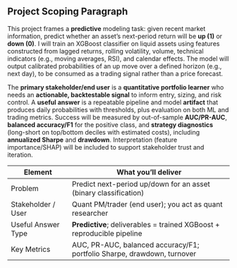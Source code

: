 ## Project Scoping Paragraph

This project frames a **predictive** modeling task: given recent market information, predict whether an asset’s next-period return will be **up (1)** or **down (0)**. I will train an XGBoost classifier on liquid assets using features constructed from lagged returns, rolling volatility, volume, technical indicators (e.g., moving averages, RSI), and calendar effects. The model will output calibrated probabilities of an up move over a defined horizon (e.g., next day), to be consumed as a trading signal rather than a price forecast.

The **primary stakeholder/end user** is a **quantitative portfolio learner** who needs an **actionable, backtestable signal** to inform entry, sizing, and risk control. A **useful answer** is a repeatable pipeline and model **artifact** that produces daily probabilities with thresholds, plus evaluation on both ML and trading metrics. Success will be measured by out-of-sample **AUC/PR-AUC**, **balanced accuracy/F1** for the positive class, and **strategy diagnostics** (long-short on top/bottom deciles with estimated costs), including **annualized Sharpe** and **drawdown**. Interpretation (feature importance/SHAP) will be included to support stakeholder trust and iteration.

| Element            | What you’ll deliver                                                     |
| ------------------ | ----------------------------------------------------------------------- |
| Problem            | Predict next-period up/down for an asset (binary classification)        |
| Stakeholder / User | Quant PM/trader (end user); you act as quant researcher                 |
| Useful Answer Type | **Predictive**; deliverables = trained XGBoost + reproducible pipeline  |
| Key Metrics        | AUC, PR-AUC, balanced accuracy/F1; portfolio Sharpe, drawdown, turnover |

